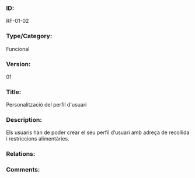 ### ID:

RF-01-02

### Type/Category:

Funcional

### Version:

01

### Title:

Personalització del perfil d'usuari

### Description:

Els usuaris han de poder crear el seu perfil d’usuari amb adreça de recollida i restriccions alimentàries.

### Relations:

### Comments:
